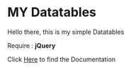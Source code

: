 # MY Datatables

Hello there, this is my simple  Datatables

Require : **jQuery**

Click [Here](http://dimas-ak.github.io/documentation/my-datatables/) to find the Documentation